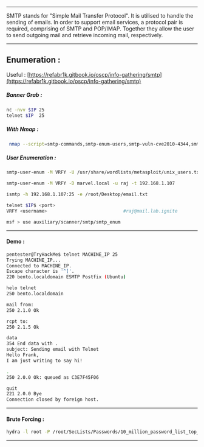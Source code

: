 - - -
SMTP stands for "Simple Mail Transfer Protocol". It is utilised to handle the sending of emails. In order to support email services, a protocol pair is required, comprising of SMTP and POP/IMAP. Together they allow the user to send outgoing mail and retrieve incoming mail, respectively.
- - -
## Enumeration : 

Useful : [https://refabr1k.gitbook.io/oscp/info-gathering/smtp](https://refabr1k.gitbook.io/oscp/info-gathering/smtp)

##### Banner Grab : 

```sh
nc -nvv $IP 25
telnet $IP  25
```

##### With Nmap : 

```sh
 nmap --script=smtp-commands,smtp-enum-users,smtp-vuln-cve2010-4344,smtp-vuln-cve2011-1720,smtp-vuln-cve2011-1764 -p 25 $IP
```

##### User Enumeration : 

```sh
smtp-user-enum -M VRFY -U /usr/share/wordlists/metasploit/unix_users.txt -t $IP

smtp-user-enum -M VRFY -D marvel.local -u raj -t 192.168.1.107
```

```sh
ismtp -h 192.168.1.107:25 -e /root/Desktop/email.txt
```

```sh
telnet $IP$ <port>
VRFY <username>                            #raj@mail.lab.ignite
```

```sh
msf > use auxiliary/scanner/smtp/smtp_enum
```

- - -
#### Demo : 
```sh
pentester@TryHackMe$ telnet MACHINE_IP 25
Trying MACHINE_IP...
Connected to MACHINE_IP.
Escape character is '^]'.
220 bento.localdomain ESMTP Postfix (Ubuntu)

helo telnet
250 bento.localdomain

mail from: 
250 2.1.0 Ok

rcpt to: 
250 2.1.5 Ok

data
354 End data with .
subject: Sending email with Telnet
Hello Frank,
I am just writing to say hi!             

.
250 2.0.0 Ok: queued as C3E7F45F06

quit
221 2.0.0 Bye
Connection closed by foreign host.

```

- - -
#### Brute Forcing : 

```sh
hydra -l root -P /root/SecLists/Passwords/10_million_password_list_top_100.txt $IP telnet
```
 - - -

